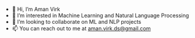 - 👋 Hi, I’m Aman Virk
- 👀 I’m interested in Machine Learning and Natural Language Processing
- 💞️ I’m looking to collaborate on ML and NLP projects
- 📫 You can reach out to me at aman.virk.ds@gmail.com

<!---
amanvirkds/amanvirkds is a ✨ special ✨ repository because its `README.md` (this file) appears on your GitHub profile.
You can click the Preview link to take a look at your changes.
--->

